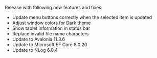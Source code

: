 Release with following new features and fixes:
- Update menu buttons correctly when the selected item is updated
- Adjust window colors for Dark theme
- Show tablet information in status bar
- Replace invalid file name characters
- Update to Avalonia 11.3.6
- Update to Microsoft EF Core 8.0.20
- Update to NLog 6.0.4
